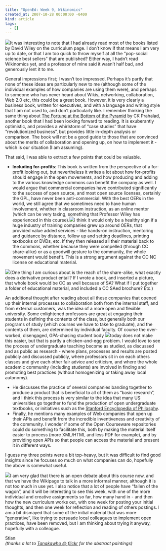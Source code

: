 ```yaml
---
title: "OpenEd: Week 9, Wikinomics"
created_at: 2007-10-28 00:00:00 -0400
kind: article
tags:
  - []
---
```


[![](http://ecx.images-amazon.com/images/I/51M9MTN5QFL._BO2,204,203,200_PIsitb-dp-500-arrow,TopRight,45,-64_OU01_AA240_SH20_.jpg)](http://www.amazon.com/Wikinomics-Mass-Collaboration-Changes-Everything/dp/1591841380/ref=pd_bbs_sr_1/002-7721236-6845635?ie=UTF8&s=books&qid=1193626583&sr=8-1)It
was interesting to note that I had already read most of the books listed
by David Wiley on the curriculum page. I don’t know if that means I am
very up to date, or that I am too quick to throw myself at all the
“pop-social science best sellers” that are published? Either way, I
hadn’t read Wikinomics yet, and a professor of mine said it wasn’t half
bad, and generously lent it to me.

General impressions first; I wasn’t too impressed. Perhaps it’s partly
that none of these ideas are particularly new to me (although some of
the individual examples of how companies are using them were), and
perhaps to someone who has never heard about Wikis, networking,
collaboration, Web 2.0 etc, this could be a great book. However, it is
very clearly a business book, written for executives, and with a
language and writing style that I am not used to, and don’t particularly
like. I remember thinking the same thing about [The Fortune at the
Bottom of the
Pyramid](http://www.amazon.com/Fortune-Bottom-Pyramid-Eradicating-Publishing/dp/0131877291/ref=pd_bbs_sr_1/002-7721236-6845635?ie=UTF8&s=books&qid=1193626843&sr=8-1)
by CK Prahalad, another book that I had been looking forward to reading.
It is exuberantly optimistic, and provides a whirlstorm of “case
studies” that have “revolutionized business”, but provides little
in-depth analysis or comparison. The book will not be a good guide to
those that are convinced about the merits of collaboration and opening
up, on how to implement it - which is our situation (I am assuming).

That said, I was able to extract a few points that could be valuable.

-   **Including for-profits**: This book is written from the perspective
  of a for-profit looking out, but nevertheless it writes a lot about
  how for-profits should engage in the open movements, and how
  producing and adding to the various knowledge commons can benefit
  the company as well. I would argue that commercial companies have
  contributed significantly to the success of open source, and most
  open source licenses, certainly the GPL, have never been
  anti-commercial. With the best OERs in the world, we still agree
  that we sometimes need to have human involvement, whether in
  classroom instruction, as an online mentor (which can be very
  taxing, something that Professor Wiley has experienced in this
  course).![](http://farm2.static.flickr.com/1119/1147753958_8e4aebff02_m.jpg)I
  think it would only be a healthy sign if a huge industry of training
  companies grew up around OERs, that provided value added services -
  like hands-on instruction, mentoring and guidance by distance,
  follow up and setting deadlines, printing textbooks or DVDs, etc. If
  they then released all their material back to the commons, whether
  because they were compelled (through CC share-alike) or as a
  goodwill gesture to the community, the whole movement would benefit.
  This is a strong argument against the CC NC license on educational
  material.

  ![](http://farm2.static.flickr.com/1098/1147753948_9e62ec4d53_m.jpg)(One
  thing I am curious about is the reach of the share-alike, what
  exactly does a derivative product entail? If I wrote a book, and
  inserted a picture, that whole book would be CC as well because of
  SA? What if I put together a folder of educational material, and
  included a CC SAed brochure? Etc.)

  An additional thought after reading about all these companies that
  opened up their internal processes to collaboration both from the
  internal staff, and from external customers, was the idea of a more
  open and flexible university. Some enlightened professors are great
  at engaging their students in defining the contents of the class,
  but generally both our programs of study (which courses we have to
  take to graduate), and the contents of them, are determined by
  individual faculty. Of course the over-worked, disengaged,
  GPA-chasing student body
  ![](http://farm2.static.flickr.com/1427/1190865232_d7fa1a3904_m.jpg)today
  does not make this easier, but that is partly a chicken-and-egg
  problem. I would love to see the process of undergraduate teaching
  become as studied, as discussed and as public as research - where
  plans, processes and results are posted publicly and discussed
  publicly, where professors sit in on each others classes and give
  each other fair advice and criticism, and where the whole academic
  community (including students) are involved in finding and promoting
  best practices (without homogenizing or taking away local autonomy).

-   He discusses the practice of several companies banding together to
  produce a product that is beneficial to all of them as “basic
  research”, and I think this process is very similar to the idea that
  many US universities go together to fund the production of open
  undergraduate textbooks, or initiatives such as the [Stanford
  Encyclopedia of Philosphy](http://plato.stanford.edu/).
-   Finally, he mentions many examples of Web companies that open up
  their APIs and benefit from the incredible inventiveness and
  creativity of the community. I wonder if some of the Open Courseware
  repositories could do something to facilitate this, both by making
  the material itself easier to process (more XML/HTML and less PDF
  for example), and by providing open APIs so that people can access
  the material and present it in different ways.

I guess my three points were a bit top-heavy, but it was difficult to
find good insights since he focuses so much on what companies can do,
hopefully the above is somewhat useful.

![](http://farm2.static.flickr.com/1339/1190865246_82c93568ab_m.jpg)I am
very glad that there is an open debate about this course now, and that
we have the Wikipage to talk in a more informal manner, although it is
not too much in use yet. I also notice that a lot of people have “fallen
of the wagon”, and it will be interesting to see this week, with one of
the more individual and creative assignments so far, how many hand in -
and then how the new curriculum works out, with one week for posting
your initial thoughts, and then one week for reflection and reading of
others postings. I am a bit dismayed that some of the initial material
that was more “generative”, like trying to persuade local colleagues to
implement open practices, have been removed, but I am thinking about
trying it anyway, hopefully with a colleague.

Stian\
 *(thanks a lot to [Tanakawho @
flickr](http://flickr.com/photos/28481088@N00/) for the abstract
paintings)*
